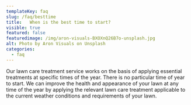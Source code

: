 ```yaml
---
templateKey: faq
slug: /faq/besttime
title:   When is the best time to start?
visible: true
featured: false
featuredimage: /img/aron-visuals-BXOXnQ26B7o-unsplash.jpg
alt: Photo by Aron Visuals on Unsplash
categories:
  - faq
---
```


Our lawn care treatment service works on the basis of applying essential treatments at specific times of the year. There is no particular time of year to start. We can improve the health and appearance of your lawn at any time of the year by applying the relevant lawn care treatment applicable to the current weather conditions and requirements of your lawn.